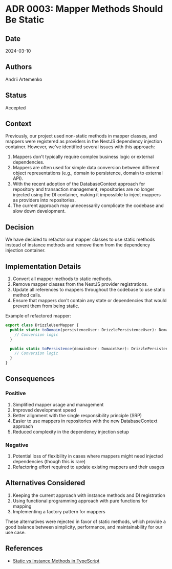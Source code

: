 # ADR 0003: Mapper Methods Should Be Static

## Date

2024-03-10

## Authors

Andrii Artemenko

## Status

Accepted

## Context

Previously, our project used non-static methods in mapper classes, and mappers were registered as providers in the NestJS dependency injection container. However, we've identified several issues with this approach:

1. Mappers don't typically require complex business logic or external dependencies.
2. Mappers are often used for simple data conversion between different object representations (e.g., domain to persistence, domain to external API).
3. With the recent adoption of the DatabaseContext approach for repository and transaction management, repositories are no longer injected using the DI container, making it impossible to inject mappers as providers into repositories.
4. The current approach may unnecessarily complicate the codebase and slow down development.

## Decision

We have decided to refactor our mapper classes to use static methods instead of instance methods and remove them from the dependency injection container.

## Implementation Details

1. Convert all mapper methods to static methods.
2. Remove mapper classes from the NestJS provider registrations.
3. Update all references to mappers throughout the codebase to use static method calls.
4. Ensure that mappers don't contain any state or dependencies that would prevent them from being static.

Example of refactored mapper:

```typescript
export class DrizzleUserMapper {
  public static toDomain(persistenceUser: DrizzlePersistenceUser): DomainUser {
    // Conversion logic
  }

  public static toPersistence(domainUser: DomainUser): DrizzlePersistenceUser {
    // Conversion logic
  }
}
```

## Consequences

### Positive

1. Simplified mapper usage and management
2. Improved development speed
3. Better alignment with the single responsibility principle (SRP)
4. Easier to use mappers in repositories with the new DatabaseContext approach
5. Reduced complexity in the dependency injection setup

### Negative

1. Potential loss of flexibility in cases where mappers might need injected dependencies (though this is rare)
2. Refactoring effort required to update existing mappers and their usages

## Alternatives Considered

1. Keeping the current approach with instance methods and DI registration
2. Using functional programming approach with pure functions for mapping
3. Implementing a factory pattern for mappers

These alternatives were rejected in favor of static methods, which provide a good balance between simplicity, performance, and maintainability for our use case.

## References

- [Static vs Instance Methods in TypeScript](https://www.typescriptlang.org/docs/handbook/2/classes.html#static-members)
